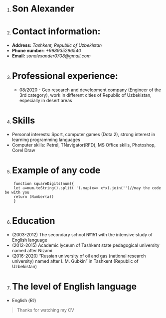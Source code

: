 1. # Son Alexander
2. # Contact information:
 * **Address:** _Tashkent, Republic of Uzbekistan_
 * **Phone number:** _+998935296540_
 * **Email:** _sonalexander0708@gmail.com_
3. # Professional experience:
    * 08/2020 - Geo research and development company (Engineer of the 3rd category), work in different cities of Republic of Uzbekistan, especially in desert areas
    
4. # Skills
* Personal interests: Sport, computer games (Dota 2), strong interest in learning programming languages
* Computer skills: Petrel, TNavigator(RFD), MS Office skills, Photoshop, Corel Draw  
5. # Example of any code
```
    function squareDigits(num){
    let a=num.toString().split('').map(x=> x*x).join('')//may the code be with you
    return (Number(a))
    }
```
6. # Education
* (2003-2012) The secondary school №151 with the intensive study of English language
* (2012-2015) Academic lyceum of Tashkent state pedagogical university named after Nizami
* (2016-2020) “Russian university of oil and gas (national research university) named after I. M. Gubkin” in Tashkent (Republic of Uzbekistan) 
7. # The level of English language
* English (*B1*)
>Thanks for watching my CV